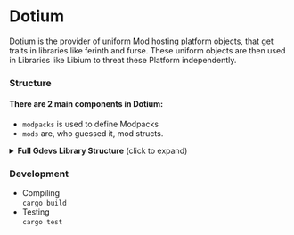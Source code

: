 # Dotium
Dotium is the provider of uniform Mod hosting platform objects, that get traits in libraries like ferinth and furse. These uniform objects are then used in Libraries like Libium to threat these Platform independently.

### Structure
#### There are 2 main components in Dotium:
- `modpacks` is used to define Modpacks
- `mods` are, who guessed it, mod structs. 


<details>
  <summary>
  <b>Full Gdevs Library Structure</b> (click to expand)
  </summary>
  <a href="https://github.com">Original</a> -
  <a href="https://github.com">Compact version</a>

```
  ╔════════╗ ╔════════╗     | Interfaces for Libium, both as CLI as GUI.
  ║ Carbon ║ ║ Ferium ║     | Ferium: CLI version written using Clap.
  ╚════╤═══╝ ╚═══╤════╝     | Carbon: GUI version using Tauri, written in SolidJS
       │         │
       ╰────┬────╯
            │
       ╔════╧════╗          | Libium, the library that does all the platform independent
       ║ Libium  ║          | work, both for Mod loaders as for Mod hosting Platforms.
       ╚════╤════╝          | Manages profiles, launches the game, modifies the config...
            │
╭───────────╯
│
│ ┏━━━━━━━━━━━━━━━━━━━━━━┓  | Extendable Mod loaders, managing Minecraft's inner game
├─┨     Mod loaders      ┃  | files, like metadata, versions and launch commands.
│ ┃╔═══════╗   ╔════════╗┃  |
│ ┃║ Faber ║∙∙∙║ Forgic ║┃  | Faber: Manager for the Fabric Mod Loader
│ ┃╚═══════╝   ╚════════╝┃  | Forgic: Manager for the Forge Mod Loader
│ ┗━━━━━━━━━━┯━━━━━━━━━━━┛
│        ╔═══╧═══╗          | Ludic, the library providing uniform Mod loader objects,
│        ║ Ludic ║          | that get traits in the Mod loader implementations.
│        ╚═══════╝          |
│
│ ┏━━━━━━━━━━━━━━━━━━━━━━━┓ | Extendable Mod hosting platforms, providing everything from
╰─┨      Platforms        ┃ | Mods, Resource Packs, Modpacks and Worlds to Datapacks,
  ┃╔═══════╗   ╔═════════╗┃ | Server Plugins and Shaders.
  ┃║ Furse ║∙∙∙║ Ferinth ║┃ |
  ┃╚═══════╝   ╚═════════╝┃ | Furse: Worker for the CurseForge API
  ┗━━━━━━━━━━┯━━━━━━━━━━━━┛ | Ferinth: Implementation for Modrinth
             │
        ╔════╧════╗         | Dotium, providing uniform Platform objects that then get traits
        ║ Dotium  ║         | in the Platform implementations.
        ╚═════════╝         |
```
</details>

### Development
- Compiling <br/>
  `cargo build`
- Testing <br/>
  `cargo test`
